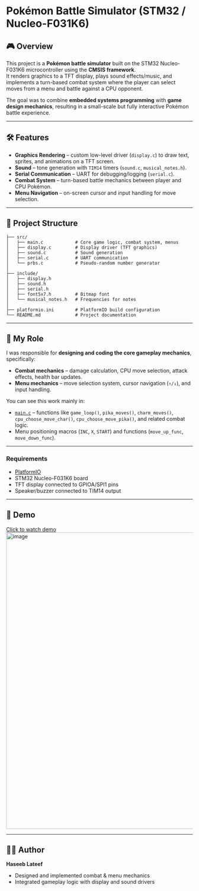 # Pokémon Battle Simulator (STM32 / Nucleo-F031K6)

## 🎮 Overview  
This project is a **Pokémon battle simulator** built on the STM32 Nucleo-F031K6 microcontroller using the **CMSIS framework**.  
It renders graphics to a TFT display, plays sound effects/music, and implements a turn-based combat system where the player can select moves from a menu and battle against a CPU opponent.  

The goal was to combine **embedded systems programming** with **game design mechanics**, resulting in a small-scale but fully interactive Pokémon battle experience.  

---

## 🛠 Features  
- **Graphics Rendering** – custom low-level driver (`display.c`) to draw text, sprites, and animations on a TFT screen.  
- **Sound** – tone generation with `TIM14` timers (`sound.c`, `musical_notes.h`).  
- **Serial Communication** – UART for debugging/logging (`serial.c`).  
- **Combat System** – turn-based battle mechanics between player and CPU Pokémon.  
- **Menu Navigation** – on-screen cursor and input handling for move selection.  

---

## 📂 Project Structure  
```
├── src/
│   ├── main.c            # Core game logic, combat system, menus
│   ├── display.c         # Display driver (TFT graphics)
│   ├── sound.c           # Sound generation
│   ├── serial.c          # UART communication
│   └── prbs.c            # Pseudo-random number generator
│
├── include/
│   ├── display.h
│   ├── sound.h
│   ├── serial.h
│   ├── font5x7.h         # Bitmap font
│   └── musical_notes.h   # Frequencies for notes
│
├── platformio.ini        # PlatformIO build configuration
└── README.md             # Project documentation
```

---

## 🎯 My Role  
I was responsible for **designing and coding the core gameplay mechanics**, specifically:  
- **Combat mechanics** – damage calculation, CPU move selection, attack effects, health bar updates.  
- **Menu mechanics** – move selection system, cursor navigation (`↑/↓`), and input handling.  

You can see this work mainly in:  
- [`main.c`](src/main.c) – functions like `game_loop()`, `pika_moves()`, `charm_moves()`, `cpu_choose_move_char()`, `cpu_choose_move_pika()`, and related combat logic.  
- Menu positioning macros (`INC`, `X`, `START`) and functions (`move_up_func`, `move_down_func`).  

---


### Requirements  
- [PlatformIO](https://platformio.org/)  
- STM32 Nucleo-F031K6 board  
- TFT display connected to GPIOA/SPI1 pins  
- Speaker/buzzer connected to TIM14 output  



---

## 📸 Demo  
[Click to watch demo](https://www.youtube.com/watch?v=BOfZ6Vjg3zQ)
<img width="1669" height="799" alt="image" src="https://github.com/user-attachments/assets/61c89e49-6c63-4cd5-ab11-1883611f57a5" />



---

## 👨‍💻 Author  
**Haseeb Lateef**  
- Designed and implemented combat & menu mechanics  
- Integrated gameplay logic with display and sound drivers  
